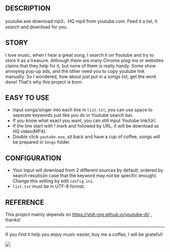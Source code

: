 ## DESCRIPTION ##
youtube.exe download mp3、HQ mp4 from youtube.com. Feed it a list, it search and download for you.

## STORY ##
I love music, when I hear a great song, I search it on Youtube and try to store it as a treasure. Although there are many Chrome plug-ins or websites claims that they help for it, but none of them is really handy. Some show annoying pop-up ads, and the other need you to copy youtube link manually. So I wondered, how about just put in a songs list, get the work done! That's why this project is born.

## EASY TO USE ##
- Input songs/singer into each line in `list.txt`, you can use space to seperate keywords just like you do in Youtube search bar.
- If you know what exact you want, you can still input Youtube link/Url.
- If the line start with ! mark and followed by URL, it will be download as HQ video(MP4).
- Double click `youtube.exe`, sit back and have a cup of coffee, songs will be prepared in `Songs` folder. 


## CONFIGURATION ##
- Your input will download from 2 different sources by default, ordered by search results(in case that the keyword may not be specific enough). Change this setting by edit `config.ini`.
- `list.txt` must be in UTF-8 format.

## REFERENCE ##
This project mainly depends on https://ytdl-org.github.io/youtube-dl/ , thanks!


----------

If you find it help you enjoy music easier, buy me a coffee, I will be grateful!

[![](https://www.paypalobjects.com/en_US/i/btn/btn_donateCC_LG.gif)](https://www.paypal.com/cgi-bin/webscr?cmd=_s-xclick&hosted_button_id=GJBU4VYZCULTG)




